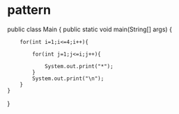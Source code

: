 # pattern 
public class Main
{
	public static void main(String[] args) {
  
		for(int i=1;i<=4;i++){
    
		    for(int j=1;j<=i;j++){
        
		        System.out.print("*");
		    }
		    System.out.print("\n");
		}
	}
}
